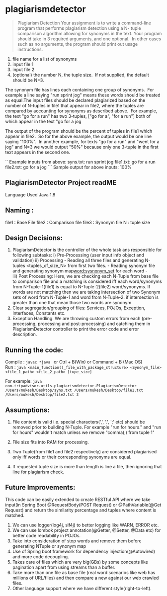 # plagiarismdetector

> Plagiarism Detection
Your assignment is to write a command-line program that performs plagiarism detection using a N- tuple comparison algorithm allowing for synonyms in the text. Your program should take in 3 required arguments, and one optional.  In other cases such as no arguments, the program should print out usage instructions.

1. file name for a list of synonyms
2. input file 1
3. input file 2
4. (optional) the number N, the tuple size.  If not supplied, the default should be N=3.

The synonym file has lines each containing one group of synonyms.  For example a line saying &quot;run sprint jog&quot; means these words should be treated as equal.The input files should be declared plagiarized based on the number of N-tuples in file1 that appear in
file2, where the tuples are compared by accounting for synonyms as described above.  For example, the text &quot;go for a run&quot; has two 3-tuples, [&quot;go for a&quot;, &quot;for a run&quot;] both of which appear in the text &quot;go for a jog

The output of the program should be the percent of tuples in file1 which appear in file2.  So for the above example, the output would be one line saying &quot;100%&quot;.  In another example, for texts &quot;go for a run&quot; and &quot;went for a jog&quot; and N=3 we would output &quot;50%&quot; because only one 3-tuple in the first text appears in the second one.

`` Example inputs from above:
syns.txt: run sprint jog
file1.txt: go for a run
file2.txt: go for a jog ```
Sample output for above inputs:
  100%

## PlagiarismDetector Project readME

Language Used Java 1.8

## Naming : 
file1 : Base File
file2 : Comparison file
file3 : Synonym file
N     : tuple size

## Design Decisions:
1. PlagiarismDetector is the controller of the whole task ans responsible for following subtasks:
	i)  Pre-Processing (user input info object and validation)
	ii) Processing 
		- Reading all three files and generating N-tuples <tuples_of_size_N> from first two files.
		- Reading synonym file and generating synonym map<word:sysnonym_set> for each word
		-  
	iii) Post Processing: Here, we are checking each N-Tuple from base file to comparison file and a matching is considered iff each word/synonyms from N-Tuple-1(file1) is equal to N-Tuple-2(file2) word/synonyms. If words are not matching then we are taking intersection of two Synonym sets of word from N-Tuple-1 and word from N-Tuple-2. if intersection is greater than one that mean those two words are synonym. 
2. Clear segregation/grouping of files: Services, POJOs, Exception, Interfaces, Constants etc.
3. Exception Handling: We are throwing custom errors from each (pre-processing, processing and post-processing) and catching them in PlagiarismDetector controller to print the error code and error description. 

## Running the code:

Compile : ```javac *java ``` or Ctrl + B(Win) or Command + B (Mac OS)  
Run     : ```java <main_function()_file_with_package_structure> <Synonym_file> <file_1_path> <file_2_path> [tupe_size]```
 

For example: ```java com.tripadvisor.utils.plagiarismdetector.PlagiarismDetector /Users/mukesh/Desktop/syns.txt /Users/mukesh/Desktop/file1.txt  /Users/mukesh/Desktop/file2.txt 3```

## Assumptions:
1. File content is valid i.e. special characters(',', '.', ';' etc) should be removed prior to building N-Tuple. For example "run for hours." and "run for hours" wouldn't match unless we remove "comma(,) from tuple 1"

2. File size fits into RAM for processing.
3. Two Tuple(from file1 and file2 respectively) are considered plagiarised only iff words or their corresponding synonyms are equal. 
4. If requested tuple size is more than length is line a file, then ignoring that line for plagiarism check.


## Future Improvements: 
This code can be easily extended to create RESTful API where we take input(in Spring Boot @RequestBody(POST Request) or @PathVariable(@Get Request) and return the similarity percentage and tuples where content is matched. 

1. We can use logger(log4j, slf4j) to better logging like WARN, ERROR etc.
2. We can use lombok project annotation(@Getter, @Setter, @Data etc) for better code readability in POJOs.
3. Take into consideration of stop words and remove them before generating NTuple or synonym map
4. Use of Spring boot framework for dependency injection(@Autowired) and more code decoupling.
5. Takes care of files which are very big(GBs) by some concepts like pagination apart from using streams than a buffer.  
6. Take more than one file as base file (real word scenarios like web has millions of URL/files) and then compare a new against our web crawled files. 
7. Other language support where we have  different style(right-to-left).
